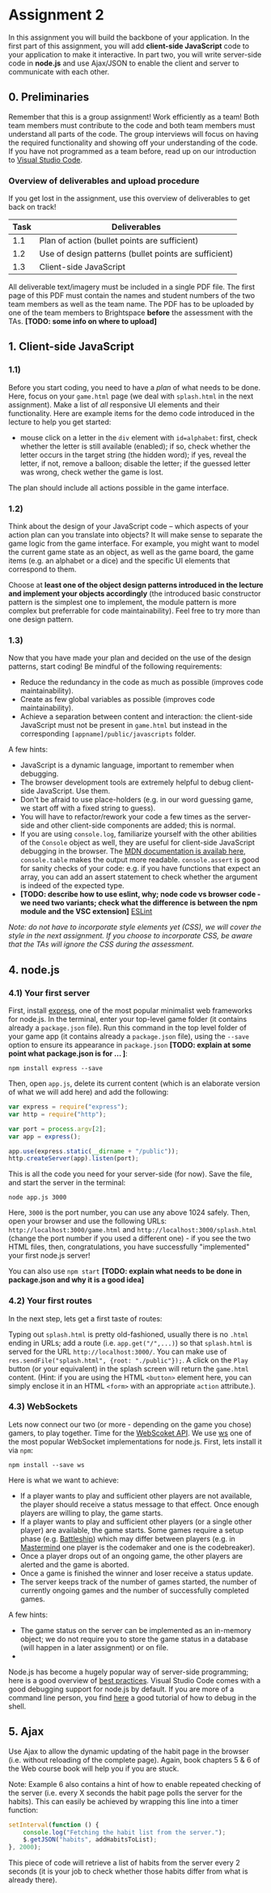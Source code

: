 # Assignment 2

In this assignment you will build the backbone of your application. In the first part of this assignment, you will add **client-­side JavaScript** code to your application to make it interactive. In part two, you will write server-side code in **node.js** and use Ajax/JSON to enable the client and server to communicate with each other.

## 0. Preliminaries

Remember that this is a group assignment! Work efficiently as a team! Both team members must contribute to the code and both team members must understand all parts of the code. The group interviews will focus on having the required functionality and showing off your understanding of the code. If you have not programmed as a team before, read up on our introduction to [Visual Studio Code](How-to-use-VSC.md).

### Overview of deliverables and upload procedure

If you get lost in the assignment, use this overview of deliverables to get back on track!

| **Task** | **Deliverables**                               |
|------|----------------------------------------------------|
| 1.1  | Plan of action (bullet points are sufficient)      |
| 1.2  | Use of design patterns (bullet points are sufficient)      |
| 1.3  | Client-side JavaScript      |

All deliverable text/imagery must be included in a single PDF file. The first page of this PDF must contain the names and student numbers of the two team members as well as the team name. The PDF has to be uploaded by one of the team members to Brightspace **before** the assessment with the TAs. **[TODO: some info on where to upload]**

## 1. Client-side JavaScript

### 1.1)

Before you start coding, you need to have a *plan* of what needs to be done. Here, focus on your `game.html` page (we deal with `splash.html` in the next assignment). Make a list of *all* responsive UI elements and their functionality. Here are example items for the demo code introduced in the lecture to help you get started:

- mouse click on a letter in the `div` element with `id=alphabet`: first, check whether the letter is still available (enabled); if so, check whether the letter occurs in the target string (the hidden word); if yes, reveal the letter, if not, remove a balloon; disable the letter; if the guessed letter was wrong, check wether the game is lost.

The plan should include all actions possible in the game interface.

### 1.2)

Think about the design of your JavaScript code – which aspects of your action plan can you translate into objects? It will make sense to separate the game logic from the game interface. For example, you might want to model the current game state as an object, as well as the game board, the game items (e.g. an alphabet or a dice) and the specific UI elements that correspond to them.

Choose at **least one of the object design patterns introduced in the lecture and implement your objects accordingly** (the introduced basic constructor pattern is the simplest one to implement, the module pattern is more complex but preferrable for code maintainability). Feel free to try more than one design pattern.

### 1.3)

Now that you have made your plan and decided on the use of the design patterns, start coding! Be mindful of the following requirements:

- Reduce the redundancy in the code as much as possible (improves code maintainability).
- Create as few global variables as possible (improves code maintainability).
- Achieve a separation between content and interaction: the client-side JavaScript must not be present in `game.html` but instead in the corresponding `[appname]/public/javascripts` folder.

A few hints:

- JavaScript is a dynamic language, important to remember when debugging.
- The browser development tools are extremely helpful to debug client-side JavaScript. Use them.
- Don't be afraid to use place-holders (e.g. in our word guessing game, we start off with a fixed string to guess).
- You will have to refactor/rework your code a few times as the server-side and other client-side components are added; this is normal.
- If you are using `console.log`, familiarize yourself with the other abilities of the `Console` object as well, they are useful for client-side JavaScript debugging in the browser. The [MDN documentation is availab here](https://developer.mozilla.org/en-US/docs/Web/API/Console), `console.table` makes the output more readable. `console.assert` is good for sanity checks of your code: e.g. if you have functions that expect an array, you can add an assert statement to check whether the argument is indeed of the expected type. 
- **[TODO: describe how to use eslint, why; node code vs browser code - we need two variants; check what the difference is between the npm module and the VSC extension]** [ESLint](https://eslint.org/docs/user-guide/getting-started)

*Note: do not have to incorporate style elements yet (CSS), we will cover the style in the next assignment. If you choose to incorporate CSS, be aware that the TAs will ignore the CSS during the assessment.*

## 4. node.js

### 4.1) Your first server

First, install [express](https://www.npmjs.com/package/express), one of the most popular minimalist web frameworks for node.js. In the terminal, enter your top-level game folder (it contains already a `package.json` file). Run this command in the top level folder of your game app (it contains already a `package.json` file), using the `--save` option to ensure its appearance in `package.json` **[TODO: explain at some point what package.json is for ... ]**:

```
npm install express --save
```

Then, open `app.js`, delete its current content (which is an elaborate version of what we will add here) and add the following:

```javascript
var express = require("express");
var http = require("http");

var port = process.argv[2];
var app = express();

app.use(express.static(__dirname + "/public"));
http.createServer(app).listen(port);
```

This is all the code you need for your server-side (for now). Save the file, and start the server in the terminal:

```
node app.js 3000
```

Here, `3000` is the port number, you can use any above 1024 safely. Then, open your browser and use the following URLs:
`http://localhost:3000/game.html` and `http://localhost:3000/splash.html` (change the port number if you used a different one) - if you see the two HTML files, then, congratulations, you have successfully "implemented" your first node.js server!

You can also use `npm start` **[TODO: explain what needs to be done in package.json and why it is a good idea]**

### 4.2) Your first routes

In the next step, lets get a first taste of routes:

Typing out `splash.html` is pretty old-fashioned, usually there is no `.html` ending in URLs; add a route (i.e. `app.get("/",...)`) so that `splash.html` is served for the URL `http://localhost:3000/`. You can make use of `res.sendFile("splash.html", {root: "./public"});`. A click on the `Play` button (or your equivalent) in the splash screen will return the `game.html` content. (Hint: if you are using the HTML `<button>` element here, you can simply enclose it in an HTML `<form>` with an appropriate `action` attribute.).

### 4.3) WebSockets

Lets now connect our two (or more - depending on the game you chose) gamers, to play together. Time for the [WebScoket API](https://developer.mozilla.org/en-US/docs/Web/API/WebSockets_API). We use [ws](https://github.com/websockets/ws) one of the most popular WebSocket implementations for node.js. First, lets install it via `npm`:

````
npm install --save ws
````


Here is what we want to achieve:

- If a player wants to play and sufficient other players are not available, the player should receive a status message to that effect. Once enough players are willing to play, the game starts.
- If a player wants to play and sufficient other players (or a single other player) are available, the game starts. Some games require a setup phase (e.g. [Battleship](https://en.wikipedia.org/wiki/Battleship_(game))) which may differ between players (e.g. in [Mastermind](https://en.wikipedia.org/wiki/Mastermind_(board_game)) one player is the codemaker and one is the codebreaker).
- Once a player drops out of an ongoing game, the other players are alerted and the game is aborted.
- Once a game is finished the winner and loser receive a status update.
- The server keeps track of the number of games started, the number of currently ongoing games and the number of successfully completed games.

A few hints:

- The game status on the server can be implemented as an in-memory object; we do not require you to store the game status in a database (will happen in a later assignment) or on file.
- 

Node.js has become a hugely popular way of server-side programming; here is a good overview of [best practices](https://github.com/i0natan/nodebestpractices). Visual Studio Code comes with a good debugging support for node.js by default. If you are more of a command line person, you find [here](https://www.clarkio.com/2017/04/25/debugging-in-nodejs/) a good tutorial of how to debug in the shell.

## 5. Ajax

Use Ajax to allow the dynamic updating of the habit page in the browser (i.e. without reloading of the complete page). Again, book chapters 5 & 6 of the Web course book will help you if you are stuck.

Note: Example 6 also contains a hint of how to enable repeated checking of the server (i.e. every X seconds the habit page polls the server for the habits). This can easily be achieved by wrapping this line into a timer function:

```javascript
setInterval(function () {
    console.log("Fetching the habit list from the server.");
    $.getJSON("habits", addHabitsToList);
}, 2000);
```

This piece of code will retrieve a list of habits from the server every 2 seconds (it is your job to check whether those habits differ from what is already there).